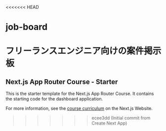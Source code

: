 <<<<<<< HEAD
# job-board
フリーランスエンジニア向けの案件掲示板
=======
## Next.js App Router Course - Starter

This is the starter template for the Next.js App Router Course. It contains the starting code for the dashboard application.

For more information, see the [course curriculum](https://nextjs.org/learn) on the Next.js Website.
>>>>>>> ecee3dd (Initial commit from Create Next App)
